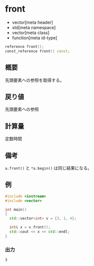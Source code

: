 # front
* vector[meta header]
* std[meta namespace]
* vector[meta class]
* function[meta id-type]

```cpp
reference front();
const_reference front() const;
```

## 概要
先頭要素への参照を取得する。


## 戻り値
先頭要素への参照


## 計算量
定数時間


## 備考
`a.front()` と `*a.begin()` は同じ結果になる。


## 例
```cpp
#include <iostream>
#include <vector>

int main()
{
  std::vector<int> v = {3, 1, 4};

  int& x = v.front();
  std::cout << x << std::endl;
}
```

### 出力
```
3
```

